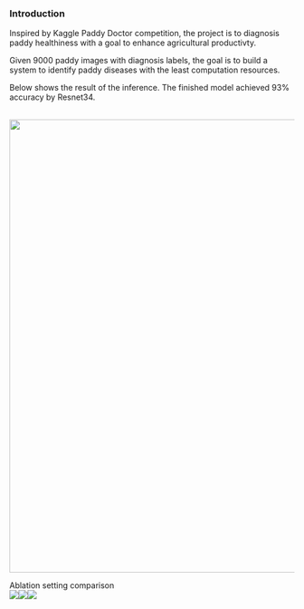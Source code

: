 ### Introduction

Inspired by Kaggle Paddy Doctor competition, the project is to diagnosis paddy healthiness with a goal to enhance agricultural productivty.<br>

Given 9000 paddy images with diagnosis labels, the goal is to build a system to identify paddy diseases with the least computation resources.

Below shows the result of the inference.  The finished model achieved 93% accuracy by Resnet34.<br><br>

<img src = "https://user-images.githubusercontent.com/21034990/193087998-64b56be6-06a2-4e6f-8c5e-6d51f4f89580.png"  width = 800> 

Ablation setting comparison<br>
<img src = "https://user-images.githubusercontent.com/21034990/193088463-f04455ff-bfac-4090-b3d9-b1c27e6f8eb9.png"><img src = "https://user-images.githubusercontent.com/21034990/193088633-fd3f1eb6-bab9-4ee0-9bae-ae4bc00206ba.png"><img src = "https://user-images.githubusercontent.com/21034990/193088659-3ef8c6d5-be5b-4011-b565-f60d64287040.png">


